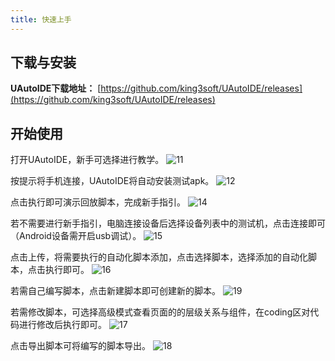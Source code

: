 ```yaml
---
title: 快速上手
---
```


## 下载与安装
**UAutoIDE下载地址：** [https://github.com/king3soft/UAutoIDE/releases](https://github.com/king3soft/UAutoIDE/releases)

## 开始使用
打开UAutoIDE，新手可选择进行教学。
<img :src="$withBase('/11.png')" alt="11">

按提示将手机连接，UAutoIDE将自动安装测试apk。
<img :src="$withBase('/12.png')" alt="12">

点击执行即可演示回放脚本，完成新手指引。
<img :src="$withBase('/14.png')" alt="14">

若不需要进行新手指引，电脑连接设备后选择设备列表中的测试机，点击连接即可（Android设备需开启usb调试）。
<img :src="$withBase('/15.png')" alt="15">

点击上传，将需要执行的自动化脚本添加，点击选择脚本，选择添加的自动化脚本，点击执行即可。
<img :src="$withBase('/16.png')" alt="16">

若需自己编写脚本，点击新建脚本即可创建新的脚本。
<img :src="$withBase('/19.png')" alt="19">

若需修改脚本，可选择高级模式查看页面的的层级关系与组件，在coding区对代码进行修改后执行即可。
<img :src="$withBase('/17.png')" alt="17">

点击导出脚本可将编写的脚本导出。
<img :src="$withBase('/18.png')" alt="18">

